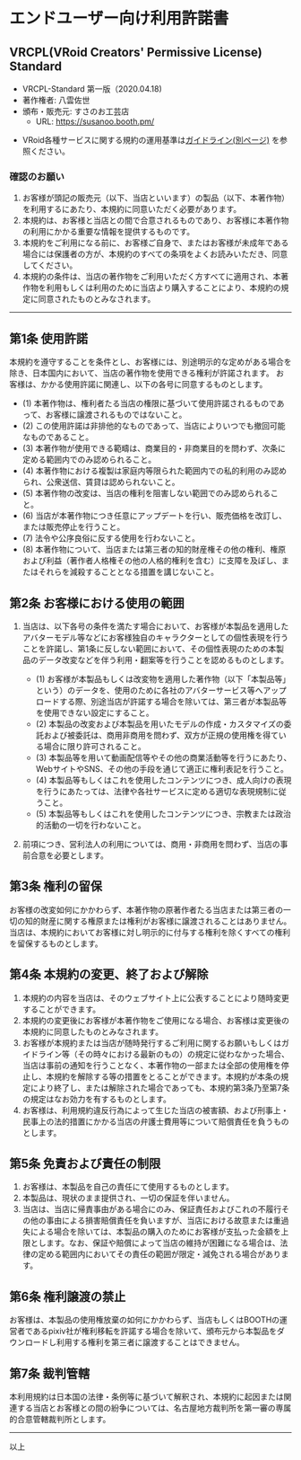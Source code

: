 <!--
このドキュメントは、本レポジトリの作者である八雲佐世が作成したものです。

UVL-AU-DU-PCU-CCU-SEU-VEU-Remarksを参考に、VRoidにかかる商品の頒布形態に即して整理ならびに欠点を補完したライセンスです。
UVLについての情報は http://uv-license.com/ を参考にしてください。

本利用規約を、VRCPL(VRoid Creators' Permissive License) Standatd と定め、必要に応じて派生ライセンスを策定予定です。

当ドキュメントはCreative Commons BY-SA 2.1-JPが適用されます。
https://creativecommons.org/licenses/by-sa/2.1/jp/legalcode

本利用許諾書の全部に賛同いただけるクリエイター様は、著作者名・頒布・販売元・URLなどを自身のURLに差し替えたうえでご自身のライセンスを公開することができます。

各著作物のコンテンツホルダーは、本利用許諾を参照・改変して独自の利用規約を作成することができますが、VRCPL(VRoid Creators' Permissive License)もしくはこれと混同する恐れのある名称を用いてはいけません。
VRCPL派生ライセンスの認証を得ることが

英語版を随時展開予定です。

【参考文献】
・田中豊「法律文書の作成と基本」（日本評論社）
・佐伯仁志、宇賀克也「ポケット六法　令和２年版」（有斐閣）

-->

# エンドユーザー向け利用許諾書
## VRCPL(VRoid Creators' Permissive License) Standard

- VRCPL-Standard 第一版（2020.04.18)
- 著作権者: 八雲佐世 <!-- あなたの名前 -->
- 頒布・販売元: すさのお工芸店 <!-- あなたのお店 -->
  -  URL: https://susanoo.booth.pm/ <!-- 同 -->
<!-- 利用規約の他に独自の運用基準を定める場合、各自用意してください -->
- VRoid各種サービスに関する規約の運用基準は[ガイドライン(別ページ)](https://github.com/yakumo-proj/VRCPL/blob/master/vroid-guidelines-ja.md) を参照ください。

### 確認のお願い
1. お客様が頭記の販売元（以下、当店といいます）の製品（以下、本著作物）を利用するにあたり、本規約に同意いただく必要があります。
2. 本規約は、お客様と当店との間で合意されるものであり、お客様に本著作物の利用にかかる重要な情報を提供するものです。
3. 本規約をご利用になる前に、お客様ご自身で、またはお客様が未成年である場合には保護者の方が、本規約のすべての条項をよくお読みいただき、同意してください。
4. 本規約の条件は、当店の著作物をご利用いただく方すべてに適用され、本著作物を利用もしくは利用のために当店より購入することにより、本規約の規定に同意されたものとみなされます。
-----

## 第1条 使用許諾
本規約を遵守することを条件とし、お客様には、別途明示的な定めがある場合を除き、日本国内において、当店の著作物を使用できる権利が許諾されます。
お客様は、かかる使用許諾に関連し、以下の各号に同意するものとします。

  - (1) 本著作物は、権利者たる当店の権限に基づいて使用許諾されるものであって、お客様に譲渡されるものではないこと。
  - (2) この使用許諾は非排他的なものであって、当店によりいつでも撤回可能なものであること。
  - (3) 本著作物が使用できる範疇は、商業目的・非商業目的を問わず、次条に定める範囲内でのみ認められること。 
  - (4) 本著作物における複製は家庭内等限られた範囲内での私的利用のみ認められ、公衆送信、賃貸は認められないこと。
  - (5) 本著作物の改変は、当店の権利を阻害しない範囲でのみ認められること。
  - (6) 当店が本著作物につき任意にアップデートを行い、販売価格を改訂し、または販売停止を行うこと。
  - (7) 法令や公序良俗に反する使用を行わないこと。
  - (8) 本著作物について、当店または第三者の知的財産権その他の権利、権原および利益（著作者人格権その他の人格的権利を含む）に支障を及ぼし、またはそれらを減殺することとなる措置を講じないこと。

## 第2条 お客様における使用の範囲
1. 当店は、以下各号の条件を満たす場合において、お客様が本製品を適用したアバターモデル等などにお客様独自のキャラクターとしての個性表現を行うことを許諾し、第1条に反しない範囲において、その個性表現のための本製品のデータ改変などを伴う利用・翻案等を行うことを認めるものとします。

    - (1) お客様が本製品もしくは改変物を適用した著作物（以下「本製品等」という）のデータを、使用のために各社のアバターサービス等へアップロードする際、別途当店が許諾する場合を除いては、第三者が本製品等を使用できない設定にすること。
    - (2) 本製品の改変および本製品を用いたモデルの作成・カスタマイズの委託および被委託は、商用非商用を問わず、双方が正規の使用権を得ている場合に限り許可されること。
    - (3) 本製品等を用いて動画配信等やその他の商業活動等を行うにあたり、WebサイトやSNS、その他の手段を通じて適正に権利表記を行うこと。
    - (4) 本製品等もしくはこれを使用したコンテンツにつき、成人向けの表現を行うにあたっては、法律や各社サービスに定める適切な表現規制に従うこと。
    - (5) 本製品等もしくはこれを使用したコンテンツにつき、宗教または政治的活動の一切を行わないこと。
    
2. 前項につき、営利法人の利用については、商用・非商用を問わず、当店の事前合意を必要とします。

## 第3条 権利の留保
お客様の改変如何にかかわらず、本著作物の原著作者たる当店または第三者の一切の知的財産に関する権原または権利がお客様に譲渡されることはありません。当店は、本規約においてお客様に対し明示的に付与する権利を除くすべての権利を留保するものとします。

## 第4条 本規約の変更、終了および解除
1. 本規約の内容を当店は、そのウェブサイト上に公表することにより随時変更することができます。
2. 本規約の変更後にお客様が本著作物をご使用になる場合、お客様は変更後の本規約に同意したものとみなされます。
3. お客様が本規約または当店が随時発行するご利用に関するお願いもしくはガイドライン等（その時々における最新のもの）の規定に従わなかった場合、当店は事前の通知を行うことなく、本著作物の一部または全部の使用権を停止し、本規約を解除する等の措置をとることができます。本規約が本条の規定により終了し、または解除された場合であっても、本規約第3条乃至第7条の規定はなお効力を有するものとします。
4. お客様は、利用規約違反行為によって生じた当店の被害額、および刑事上・民事上の法的措置にかかる当店の弁護士費用等について賠償責任を負うものとします。

## 第5条 免責および責任の制限
1. お客様は、本製品を自己の責任にて使用するものとします。
2. 本製品は、現状のまま提供され、一切の保証を伴いません。
3. 当店は、当店に帰責事由がある場合にのみ、保証責任およびこれの不履行その他の事由による損害賠償責任を負いますが、当店における故意または重過失による場合を除いては、本製品の購入のためにお客様が支払った金額を上限とします。なお、保証や賠償によって当店の維持が困難になる場合は、法律の定める範囲内においてその責任の範囲が限定・減免される場合があります。

## 第6条 権利譲渡の禁止
お客様は、本製品の使用権放棄の如何にかかわらず、当店もしくはBOOTHの運営者であるpixiv社が権利移転を許諾する場合を除いて、頒布元から本製品をダウンロードし利用する権利を第三者に譲渡することはできません。

## 第7条 裁判管轄
本利用規約は日本国の法律・条例等に基づいて解釈され、本規約に起因または関連する当店とお客様との間の紛争については、名古屋地方裁判所<!-- あなたの土地管轄の地方裁判所 -->を第一審の専属的合意管轄裁判所とします。

-----

以上
